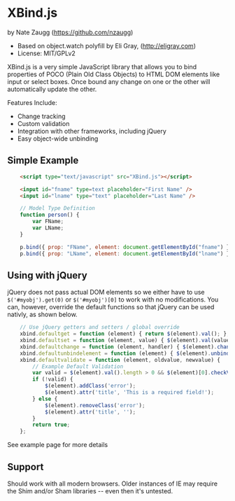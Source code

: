 # XBind.js
by Nate Zaugg (https://github.com/nzaugg)

* Based on object.watch polyfill by Eli Gray, (http://eligray.com)
* License: MIT/GPLv2

XBind.js is a very simple JavaScript library that allows you to bind properties of POCO (Plain Old Class Objects) to
HTML DOM elements like input or select boxes. Once bound any change on one or the other will automatically update the
other.

Features Include:
* Change tracking
* Custom validation
* Integration with other frameworks, including jQuery
* Easy object-wide unbinding

## Simple Example
```html
	<script type="text/javascript" src="XBind.js"></script>
```
```html
	<input id="fname" type=text placeholder="First Name" />
	<input id="lname" type="text" placeholder="Last Name" />
```
```JavaScript
	// Model Type Definition
	function person() {
		var FName;
		var LName;
	}

	p.bind({ prop: "FName", element: document.getElementById("fname") });
	p.bind({ prop: "LName", element: document.getElementById("lname") });
```

## Using with jQuery
jQuery does not pass actual DOM elements so we either have to use `$('#myobj').get(0)` or `$('#myobj')[0]` to work with 
no modifications. You can, however, override the default functions so that jQuery can be used nativly, as shown below.

```JavaScript
	// Use jQuery getters and setters / global override
	xbind.defaultget = function (element) { return $(element).val(); };
	xbind.defaultset = function (element, value) { $(element).val(value); };
	xbind.defaultchange = function (element, handler) { $(element).change(handler); };
	xbind.defaultunbindelement = function (element) { $(element).unbind('change'); };
	xbind.defaultvalidate = function (element, oldvalue, newvalue) {
		// Example Default Validation
		var valid = $(element).val().length > 0 && $(element)[0].checkValidity();
		if (!valid) {
			$(element).addClass('error');
			$(element).attr('title', 'This is a required field!');
		} else {
			$(element).removeClass('error');
			$(element).attr('title', '');
		}
		return true;
	};
```
See example page for more details

## Support
Should work with all modern browsers. Older instances of IE may require the Shim and/or Sham libraries -- even then it's untested.